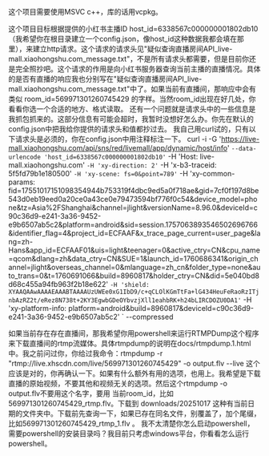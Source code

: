 这个项目需要使用MSVC c++，库的话用vcpkg。

这个项目目标根据提供的小红书主播ID host_id=6338567c000000001802db10（我希望你在根目录建立一个config.json，像host_id这种数据我都会填在那里），来建立http请求。这个请求的请求头见"疑似查询直播房间API_live-mall.xiaohongshu.com_message.txt"，不是所有请求头都需要，但是目前你还是完全照抄吧。这个请求的作用是向小红书服务器查询当前主播的直播情况。具体的是否有直播的响应我也分别写在"疑似查询直播房间API_live-mall.xiaohongshu.com_message.txt"中了。如果当前有直播间，那响应中会有类似 room_id=569971301260745429 的字样。当然room_id出现在好几处，你看看你选一个合适的地方、格式读取。
还有一个问题就是请求头中的一些信息是我抓包抓来的。这部分信息有可能会超时，我暂时没想好怎么办。你先在默认的config.json中把我给你提供的请求头和值都抄过去。
我自己用curl试的，只有以下请求头是必须的，你在config.json中用注释标注一下。
curl -i -G 'https://live-mall.xiaohongshu.com/api/sns/red/livemall/app/dynamic/host/info' `
  --data-urlencode 'host_id=6338567c000000001802db10' `
  -H 'Host: live-mall.xiaohongshu.com' `
  -H 'xy-direction: 2' `
  -H 'x-b3-traceid: 5f5fd79b1e180500' `
  -H 'xy-scene: fs=0&point=789' `
  -H 'xy-common-params: fid=17551017151098354944b753319f4dbc9ed5a0f718ae&gid=7cf0f197d8be543d0eb19eed0a20ce0a43ce0e79473594bf776f0c54&device_model=phone&tz=Asia%2FShanghai&channel=jlight&versionName=8.96.0&deviceId=c90c36d9-e241-3a36-9452-e9b6507ab5c2&platform=android&sid=session.1757063893546502696766&identifier_flag=4&project_id=ECFAAF&x_trace_page_current=user_page&lang=zh-Hans&app_id=ECFAAF01&uis=light&teenager=0&active_ctry=CN&cpu_name=qcom&dlang=zh&data_ctry=CN&SUE=1&launch_id=1760686341&origin_channel=jlight&overseas_channel=0&mlanguage=zh_cn&folder_type=none&auto_trans=0&t=1760691066&build=8960817&holder_ctry=CN&did=5e040bd8d68c455a94fb963f2b18e622' `
  -H 'shield: XYAAQAAwAAAAEAAABTAAAAUzUWEe0xG1IbD9/c+qCLOlKGmTtFa+lG434HeuFeRaoRzITjnbAzRZ2t/eRez8N738t+2KY3EgwbGDeOYbvzjXll1eahbRK+h24bLIRCDOZU0DA1' `
  -H 'xy-platform-info: platform=android&build=8960817&deviceId=c90c36d9-e241-3a36-9452-e9b6507ab5c2' `
  --compressed


如果当前存在存在直播间，那我希望你用powershell来运行RTMPDump这个程序来下载直播间的rtmp流媒体。具体rtmpdump的说明在docs/rtmpdump.1.html中。我之前问过你，你给过我命令：rtmpdump -r "rtmp://live.xhscdn.com/live/569971301260745429" -o output.flv --live 这个应该是对的，你再确认一下。如果有什么额外有用的选项，也用上。我希望是下载直播的原始视频，不要其他和视频无关的选项。然后这个rtmpdump -o output.flv不要用这个名字，要用 当前room_id，比如 569971301260745429_rtmp.flv。下载到 downloads/20251017 这种有当前日期的文件夹中。下载前先查询一下，如果已存在同名文件，别覆盖了，加个尾缀，比如569971301260745429_rtmp_1.flv 。
我不太清楚你怎么启动powershell，需要powershell的安装目录吗？我目前只考虑windows平台，你看看怎么运行powershell。